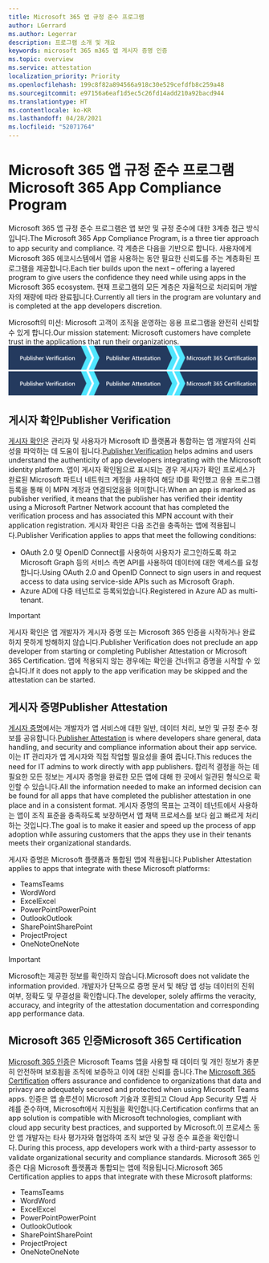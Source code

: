 ```yaml
---
title: Microsoft 365 앱 규정 준수 프로그램
author: LGerrard
ms.author: Legerrar
description: 프로그램 소개 및 개요
keywords: microsoft 365 m365 앱 게시자 증명 인증
ms.topic: overview
ms.service: attestation
localization_priority: Priority
ms.openlocfilehash: 199c8f82a894566a918c30e529cefdfb8c259a48
ms.sourcegitcommit: e97156a6eaf1d5ec5c26fd14add210a92bacd944
ms.translationtype: HT
ms.contentlocale: ko-KR
ms.lasthandoff: 04/28/2021
ms.locfileid: "52071764"
---
```

# <a name="microsoft-365-app-compliance-program"></a><span data-ttu-id="08469-104">Microsoft 365 앱 규정 준수 프로그램</span><span class="sxs-lookup"><span data-stu-id="08469-104">Microsoft 365 App Compliance Program</span></span>

<span data-ttu-id="08469-105">Microsoft 365 앱 규정 준수 프로그램은 앱 보안 및 규정 준수에 대한 3계층 접근 방식입니다.</span><span class="sxs-lookup"><span data-stu-id="08469-105">The Microsoft 365 App Compliance Program, is a three tier approach to app security and compliance.</span></span> <span data-ttu-id="08469-106">각 계층은 다음을 기반으로 합니다. 사용자에게 Microsoft 365 에코시스템에서 앱을 사용하는 동안 필요한 신뢰도를 주는 계층화된 프로그램을 제공합니다.</span><span class="sxs-lookup"><span data-stu-id="08469-106">Each tier builds upon the next – offering a layered program to give users the confidence they need while using apps in the Microsoft 365 ecosystem.</span></span> <span data-ttu-id="08469-107">현재 프로그램의 모든 계층은 자율적으로 처리되며 개발자의 재량에 따라 완료됩니다.</span><span class="sxs-lookup"><span data-stu-id="08469-107">Currently all tiers in the program are voluntary and is completed at the app developers discretion.</span></span> 

<span data-ttu-id="08469-108">Microsoft의 미션: Microsoft 고객이 조직을 운영하는 응용 프로그램을 완전히 신뢰할 수 있게 합니다.</span><span class="sxs-lookup"><span data-stu-id="08469-108">Our mission statement: Microsoft customers have complete trust in the applications that run their organizations.</span></span>
  <span data-ttu-id="08469-109">![앱 규정 준수를 위한 3계층 방식](media/Microsoft-App-Compliance-Overview.png)</span><span class="sxs-lookup"><span data-stu-id="08469-109">![3 Tier Approach to App Compliance](media/Microsoft-App-Compliance-Overview.png)</span></span> 

## <a name="publisher-verification"></a><span data-ttu-id="08469-110">게시자 확인</span><span class="sxs-lookup"><span data-stu-id="08469-110">Publisher Verification</span></span>

<span data-ttu-id="08469-111">[게시자 확인](https://docs.microsoft.com/azure/active-directory/develop/publisher-verification-overview)은 관리자 및 사용자가 Microsoft ID 플랫폼과 통합하는 앱 개발자의 신뢰성을 파악하는 데 도움이 됩니다.</span><span class="sxs-lookup"><span data-stu-id="08469-111">[Publisher Verification](https://docs.microsoft.com/azure/active-directory/develop/publisher-verification-overview) helps admins and users understand the authenticity of app developers integrating with the Microsoft identity platform.</span></span> <span data-ttu-id="08469-112">앱이 게시자 확인됨으로 표시되는 경우 게시자가 확인 프로세스가 완료된 Microsoft 파트너 네트워크 계정을 사용하여 해당 ID를 확인했고 응용 프로그램 등록을 통해 이 MPN 계정과 연결되었음을 의미합니다.</span><span class="sxs-lookup"><span data-stu-id="08469-112">When an app is marked as publisher verified, it means that the publisher has verified their identity using a Microsoft Partner Network account that has completed the verification process and has associated this MPN account with their application registration.</span></span>
<span data-ttu-id="08469-113">게시자 확인은 다음 조건을 충족하는 앱에 적용됩니다.</span><span class="sxs-lookup"><span data-stu-id="08469-113">Publisher Verification applies to apps that meet the following conditions:</span></span>  
- <span data-ttu-id="08469-114">OAuth 2.0 및 OpenID Connect를 사용하여 사용자가 로그인하도록 하고 Microsoft Graph 등의 서비스 측면 API를 사용하여 데이터에 대한 액세스를 요청합니다.</span><span class="sxs-lookup"><span data-stu-id="08469-114">Using OAuth 2.0 and OpenID Connect to sign users in and request access to data using service-side APIs such as Microsoft Graph.</span></span> 
- <span data-ttu-id="08469-115">Azure AD에 다중 테넌트로 등록되었습니다.</span><span class="sxs-lookup"><span data-stu-id="08469-115">Registered in Azure AD as multi-tenant.</span></span>  

> [!IMPORTANT]
> <span data-ttu-id="08469-116">게시자 확인은 앱 개발자가 게시자 증명 또는 Microsoft 365 인증을 시작하거나 완료하지 못하게 방해하지 않습니다.</span><span class="sxs-lookup"><span data-stu-id="08469-116">Publisher Verification does not preclude an app developer from starting or completing Publisher Attestation or Microsoft 365 Certification.</span></span> <span data-ttu-id="08469-117">앱에 적용되지 않는 경우에는 확인을 건너뛰고 증명을 시작할 수 있습니다.</span><span class="sxs-lookup"><span data-stu-id="08469-117">If it does not apply to the app verification may be skipped and the attestation can be started.</span></span>

## <a name="publisher-attestation"></a><span data-ttu-id="08469-118">게시자 증명</span><span class="sxs-lookup"><span data-stu-id="08469-118">Publisher Attestation</span></span>

<span data-ttu-id="08469-119">[게시자 증명](https://docs.microsoft.com/microsoft-365-app-certification/docs/enterprise-app-attestation-guide)에서는 개발자가 앱 서비스애 대한 일반, 데이터 처리, 보안 및 규정 준수 정보를 공유합니다.</span><span class="sxs-lookup"><span data-stu-id="08469-119">[Publisher Attestation](https://docs.microsoft.com/microsoft-365-app-certification/docs/enterprise-app-attestation-guide) is where developers share general, data handling, and security and compliance information about their app service.</span></span> <span data-ttu-id="08469-120">이는 IT 관리자가 앱 게시자와 직접 작업할 필요성을 줄여 줍니다.</span><span class="sxs-lookup"><span data-stu-id="08469-120">This reduces the need for IT admins to work directly with app publishers.</span></span> <span data-ttu-id="08469-121">합리적 결정을 하는 데 필요한 모든 정보는 게시자 증명을 완료한 모든 앱에 대해 한 곳에서 일관된 형식으로 확인할 수 있습니다.</span><span class="sxs-lookup"><span data-stu-id="08469-121">All the information needed to make an informed decision can be found for all apps that have completed the publisher attestation in one place and in a consistent format.</span></span> <span data-ttu-id="08469-122">게시자 증명의 목표는 고객이 테넌트에서 사용하는 앱이 조직 표준을 충족하도록 보장하면서 앱 채택 프로세스를 보다 쉽고 빠르게 처리하는 것입니다.</span><span class="sxs-lookup"><span data-stu-id="08469-122">The goal is to make it easier and speed up the process of app adoption while assuring customers that the apps they use in their tenants meets their organizational standards.</span></span>

<span data-ttu-id="08469-123">게시자 증명은 Microsoft 플랫폼과 통합된 앱에 적용됩니다.</span><span class="sxs-lookup"><span data-stu-id="08469-123">Publisher Attestation applies to apps that integrate with these Microsoft platforms:</span></span>
-   <span data-ttu-id="08469-124">Teams</span><span class="sxs-lookup"><span data-stu-id="08469-124">Teams</span></span>
-   <span data-ttu-id="08469-125">Word</span><span class="sxs-lookup"><span data-stu-id="08469-125">Word</span></span>
-   <span data-ttu-id="08469-126">Excel</span><span class="sxs-lookup"><span data-stu-id="08469-126">Excel</span></span>
-   <span data-ttu-id="08469-127">PowerPoint</span><span class="sxs-lookup"><span data-stu-id="08469-127">PowerPoint</span></span> 
-   <span data-ttu-id="08469-128">Outlook</span><span class="sxs-lookup"><span data-stu-id="08469-128">Outlook</span></span>
- <span data-ttu-id="08469-129">SharePoint</span><span class="sxs-lookup"><span data-stu-id="08469-129">SharePoint</span></span>
- <span data-ttu-id="08469-130">Project</span><span class="sxs-lookup"><span data-stu-id="08469-130">Project</span></span>
- <span data-ttu-id="08469-131">OneNote</span><span class="sxs-lookup"><span data-stu-id="08469-131">OneNote</span></span>

> [!IMPORTANT]
> <span data-ttu-id="08469-132">Microsoft는 제공한 정보를 확인하지 않습니다.</span><span class="sxs-lookup"><span data-stu-id="08469-132">Microsoft does not validate the information provided.</span></span> <span data-ttu-id="08469-133">개발자가 단독으로 증명 문서 및 해당 앱 성능 데이터의 진위 여부, 정확도 및 무결성을 확인합니다.</span><span class="sxs-lookup"><span data-stu-id="08469-133">The developer, solely affirms the veracity, accuracy, and integrity of the attestation documentation and corresponding app performance data.</span></span> 

## <a name="microsoft-365-certification"></a><span data-ttu-id="08469-134">Microsoft 365 인증</span><span class="sxs-lookup"><span data-stu-id="08469-134">Microsoft 365 Certification</span></span>
<span data-ttu-id="08469-135">[Microsoft 365 인증](https://docs.microsoft.com/microsoft-365-app-certification/docs/enterprise-app-certification-guide)은 Microsoft Teams 앱을 사용할 때 데이터 및 개인 정보가 충분히 안전하며 보호됨을 조직에 보증하고 이에 대한 신뢰를 줍니다.</span><span class="sxs-lookup"><span data-stu-id="08469-135">The [Microsoft 365 Certification](https://docs.microsoft.com/microsoft-365-app-certification/docs/enterprise-app-certification-guide) offers assurance and confidence to organizations that data and privacy are adequately secured and protected when using Microsoft Teams apps.</span></span> <span data-ttu-id="08469-136">인증은 앱 솔루션이 Microsoft 기술과 호환되고 Cloud App Security 모범 사례를 준수하며, Microsoft에서 지원됨을 확인합니다.</span><span class="sxs-lookup"><span data-stu-id="08469-136">Certification confirms that an app solution is compatible with Microsoft technologies, compliant with cloud app security best practices, and supported by Microsoft.</span></span><span data-ttu-id="08469-137">이 프로세스 동안 앱 개발자는 타사 평가자와 협업하여 조직 보안 및 규정 준수 표준을 확인합니다.</span><span class="sxs-lookup"><span data-stu-id="08469-137"> During this process, app developers work with a third-party assessor to validate organizational security and compliance standards.</span></span> <span data-ttu-id="08469-138">Microsoft 365 인증은 다음 Microsoft 플랫폼과 통합되는 앱에 적용됩니다.</span><span class="sxs-lookup"><span data-stu-id="08469-138">Microsoft 365 Certification applies to apps that integrate with these Microsoft platforms:</span></span>

-   <span data-ttu-id="08469-139">Teams</span><span class="sxs-lookup"><span data-stu-id="08469-139">Teams</span></span>
-   <span data-ttu-id="08469-140">Word</span><span class="sxs-lookup"><span data-stu-id="08469-140">Word</span></span>
-   <span data-ttu-id="08469-141">Excel</span><span class="sxs-lookup"><span data-stu-id="08469-141">Excel</span></span>
-   <span data-ttu-id="08469-142">PowerPoint</span><span class="sxs-lookup"><span data-stu-id="08469-142">PowerPoint</span></span> 
-   <span data-ttu-id="08469-143">Outlook</span><span class="sxs-lookup"><span data-stu-id="08469-143">Outlook</span></span>
- <span data-ttu-id="08469-144">SharePoint</span><span class="sxs-lookup"><span data-stu-id="08469-144">SharePoint</span></span>
- <span data-ttu-id="08469-145">Project</span><span class="sxs-lookup"><span data-stu-id="08469-145">Project</span></span>
- <span data-ttu-id="08469-146">OneNote</span><span class="sxs-lookup"><span data-stu-id="08469-146">OneNote</span></span>
